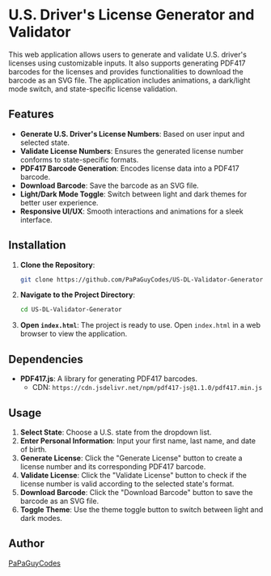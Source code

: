 # U.S. Driver's License Generator and Validator

This web application allows users to generate and validate U.S. driver's licenses using customizable inputs. It also supports generating PDF417 barcodes for the licenses and provides functionalities to download the barcode as an SVG file. The application includes animations, a dark/light mode switch, and state-specific license validation.

## Features

- **Generate U.S. Driver's License Numbers**: Based on user input and selected state.
- **Validate License Numbers**: Ensures the generated license number conforms to state-specific formats.
- **PDF417 Barcode Generation**: Encodes license data into a PDF417 barcode.
- **Download Barcode**: Save the barcode as an SVG file.
- **Light/Dark Mode Toggle**: Switch between light and dark themes for better user experience.
- **Responsive UI/UX**: Smooth interactions and animations for a sleek interface.

## Installation

1. **Clone the Repository**:
    ```bash
    git clone https://github.com/PaPaGuyCodes/US-DL-Validator-Generator.git
    ```

2. **Navigate to the Project Directory**:
    ```bash
    cd US-DL-Validator-Generator
    ```

3. **Open `index.html`**: The project is ready to use. Open `index.html` in a web browser to view the application.

## Dependencies

- **PDF417.js**: A library for generating PDF417 barcodes.
    - CDN: `https://cdn.jsdelivr.net/npm/pdf417-js@1.1.0/pdf417.min.js`

## Usage

1. **Select State**: Choose a U.S. state from the dropdown list.
2. **Enter Personal Information**: Input your first name, last name, and date of birth.
3. **Generate License**: Click the "Generate License" button to create a license number and its corresponding PDF417 barcode.
4. **Validate License**: Click the "Validate License" button to check if the license number is valid according to the selected state's format.
5. **Download Barcode**: Click the "Download Barcode" button to save the barcode as an SVG file.
6. **Toggle Theme**: Use the theme toggle button to switch between light and dark modes.

## Author

[PaPaGuyCodes](https://github.com/PaPaGuyCodes)
